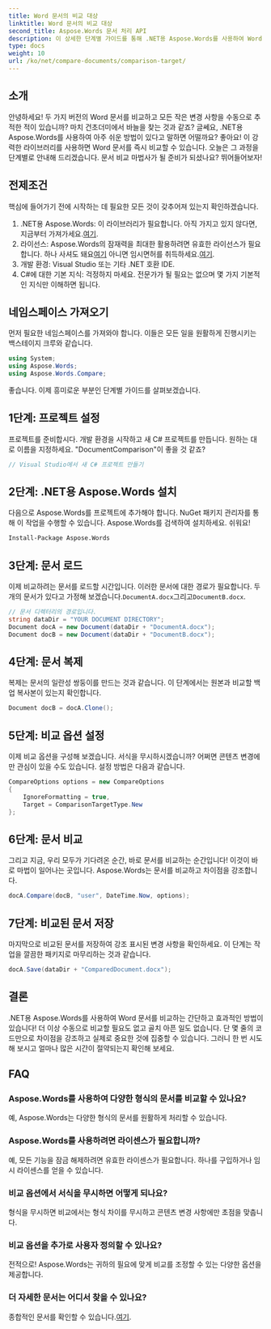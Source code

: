 ```yaml
---
title: Word 문서의 비교 대상
linktitle: Word 문서의 비교 대상
second_title: Aspose.Words 문서 처리 API
description: 이 상세한 단계별 가이드를 통해 .NET용 Aspose.Words를 사용하여 Word 문서를 쉽게 비교할 수 있습니다. 문서 비교의 시간을 절약하고 정확성을 높이세요.
type: docs
weight: 10
url: /ko/net/compare-documents/comparison-target/
---
```

## 소개

안녕하세요! 두 가지 버전의 Word 문서를 비교하고 모든 작은 변경 사항을 수동으로 추적한 적이 있습니까? 마치 건초더미에서 바늘을 찾는 것과 같죠? 글쎄요, .NET용 Aspose.Words를 사용하여 아주 쉬운 방법이 있다고 말하면 어떨까요? 좋아요! 이 강력한 라이브러리를 사용하면 Word 문서를 즉시 비교할 수 있습니다. 오늘은 그 과정을 단계별로 안내해 드리겠습니다. 문서 비교 마법사가 될 준비가 되셨나요? 뛰어들어보자!

## 전제조건

핵심에 들어가기 전에 시작하는 데 필요한 모든 것이 갖추어져 있는지 확인하겠습니다.

1.  .NET용 Aspose.Words: 이 라이브러리가 필요합니다. 아직 가지고 있지 않다면, 지금부터 가져가세요.[여기](https://releases.aspose.com/words/net/).
2.  라이선스: Aspose.Words의 잠재력을 최대한 활용하려면 유효한 라이선스가 필요합니다. 하나 사셔도 돼요[여기](https://purchase.aspose.com/buy) 아니면 임시면허를 취득하세요.[여기](https://purchase.aspose.com/temporary-license/).
3. 개발 환경: Visual Studio 또는 기타 .NET 호환 IDE.
4. C#에 대한 기본 지식: 걱정하지 마세요. 전문가가 될 필요는 없으며 몇 가지 기본적인 지식만 이해하면 됩니다.

## 네임스페이스 가져오기

먼저 필요한 네임스페이스를 가져와야 합니다. 이들은 모든 일을 원활하게 진행시키는 백스테이지 크루와 같습니다.

```csharp
using System;
using Aspose.Words;
using Aspose.Words.Compare;
```

좋습니다. 이제 흥미로운 부분인 단계별 가이드를 살펴보겠습니다.

## 1단계: 프로젝트 설정

프로젝트를 준비합시다. 개발 환경을 시작하고 새 C# 프로젝트를 만듭니다. 원하는 대로 이름을 지정하세요. "DocumentComparison"이 좋을 것 같죠?

```csharp
// Visual Studio에서 새 C# 프로젝트 만들기
```

## 2단계: .NET용 Aspose.Words 설치

다음으로 Aspose.Words를 프로젝트에 추가해야 합니다. NuGet 패키지 관리자를 통해 이 작업을 수행할 수 있습니다. Aspose.Words를 검색하여 설치하세요. 쉬워요!

```bash
Install-Package Aspose.Words
```

## 3단계: 문서 로드

이제 비교하려는 문서를 로드할 시간입니다. 이러한 문서에 대한 경로가 필요합니다. 두 개의 문서가 있다고 가정해 보겠습니다.`DocumentA.docx`그리고`DocumentB.docx`.

```csharp
// 문서 디렉터리의 경로입니다.
string dataDir = "YOUR DOCUMENT DIRECTORY";
Document docA = new Document(dataDir + "DocumentA.docx");
Document docB = new Document(dataDir + "DocumentB.docx");
```

## 4단계: 문서 복제

복제는 문서의 일란성 쌍둥이를 만드는 것과 같습니다. 이 단계에서는 원본과 비교할 백업 복사본이 있는지 확인합니다.

```csharp
Document docB = docA.Clone();
```

## 5단계: 비교 옵션 설정

이제 비교 옵션을 구성해 보겠습니다. 서식을 무시하시겠습니까? 어쩌면 콘텐츠 변경에만 관심이 있을 수도 있습니다. 설정 방법은 다음과 같습니다.

```csharp
CompareOptions options = new CompareOptions
{
    IgnoreFormatting = true,
    Target = ComparisonTargetType.New
};
```

## 6단계: 문서 비교

그리고 지금, 우리 모두가 기다려온 순간, 바로 문서를 비교하는 순간입니다! 이것이 바로 마법이 일어나는 곳입니다. Aspose.Words는 문서를 비교하고 차이점을 강조합니다.

```csharp
docA.Compare(docB, "user", DateTime.Now, options);
```

## 7단계: 비교된 문서 저장

마지막으로 비교된 문서를 저장하여 강조 표시된 변경 사항을 확인하세요. 이 단계는 작업을 깔끔한 패키지로 마무리하는 것과 같습니다.

```csharp
docA.Save(dataDir + "ComparedDocument.docx");
```

## 결론

.NET용 Aspose.Words를 사용하여 Word 문서를 비교하는 간단하고 효과적인 방법이 있습니다! 더 이상 수동으로 비교할 필요도 없고 골치 아픈 일도 없습니다. 단 몇 줄의 코드만으로 차이점을 강조하고 실제로 중요한 것에 집중할 수 있습니다. 그러니 한 번 시도해 보시고 얼마나 많은 시간이 절약되는지 확인해 보세요.

## FAQ

### Aspose.Words를 사용하여 다양한 형식의 문서를 비교할 수 있나요?

예, Aspose.Words는 다양한 형식의 문서를 원활하게 처리할 수 있습니다.

### Aspose.Words를 사용하려면 라이센스가 필요합니까?

예, 모든 기능을 잠금 해제하려면 유효한 라이센스가 필요합니다. 하나를 구입하거나 임시 라이센스를 얻을 수 있습니다.

### 비교 옵션에서 서식을 무시하면 어떻게 되나요?

형식을 무시하면 비교에서는 형식 차이를 무시하고 콘텐츠 변경 사항에만 초점을 맞춥니다.

### 비교 옵션을 추가로 사용자 정의할 수 있나요?

전적으로! Aspose.Words는 귀하의 필요에 맞게 비교를 조정할 수 있는 다양한 옵션을 제공합니다.

### 더 자세한 문서는 어디서 찾을 수 있나요?

 종합적인 문서를 확인할 수 있습니다.[여기](https://reference.aspose.com/words/net/).

